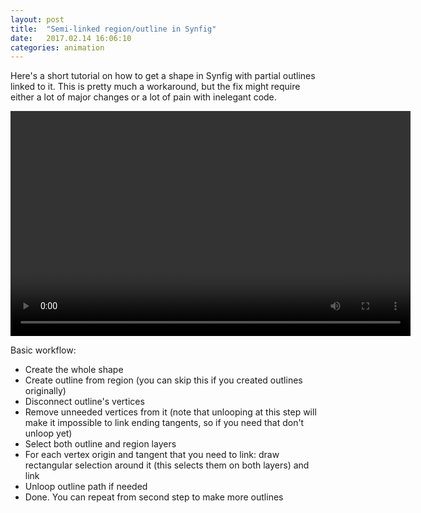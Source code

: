 ```yaml
---
layout: post
title:  "Semi-linked region/outline in Synfig"
date:   2017.02.14 16:06:10
categories: animation
---
```


Here's a short tutorial on how to get a shape in Synfig with partial outlines
linked to it. This is pretty much a workaround, but the fix might require either
a lot of major changes or a lot of pain with inelegant code.

<cut/>

<video width="640" height="360" controls>
    <source src="https://github.com/caryoscelus/synfig-demos/releases/download/split_outline/split_ed.webm" type="video/webm"/>
Bah, no video support! Are you a Lynx user, perhaps?
</video>

Basic workflow:

- Create the whole shape
- Create outline from region (you can skip this if you created outlines originally)
- Disconnect outline's vertices
- Remove unneeded vertices from it (note that unlooping at this step will make it impossible to link ending tangents, so if you need that don't unloop yet)
- Select both outline and region layers
- For each vertex origin and tangent that you need to link: draw rectangular selection around it (this selects them on both layers) and link
- Unloop outline path if needed
- Done. You can repeat from second step to make more outlines
